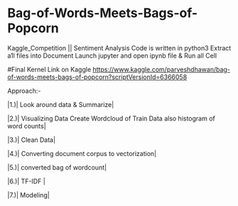# Bag-of-Words-Meets-Bags-of-Popcorn
Kaggle_Competition || Sentiment Analysis
Code is written in python3
Extract a1l files into Document 
Launch jupyter and open ipynb file & Run all Cell

#Final Kernel Link on Kaggle
https://www.kaggle.com/parveshdhawan/bag-of-words-meets-bags-of-popcorn?scriptVersionId=6366058

Approach:-

  |1.)| Look around data & Summarize|
  
  |2.)| Visualizing Data Create Wordcloud of Train Data also histogram of word counts|
  
  |3.)| Clean Data|
  
  |4.)| Converting document corpus to vectorization|
  
  |5.)| converted bag of wordcount|
  
  |6.)| TF-IDF |
  
  |7.)| Modeling|
